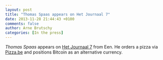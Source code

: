 ```yaml
---
layout: post
title: "Thomas Spaas appears on Het Journaal 7"
date: 2013-11-28 21:44:43 +0100
comments: false
author: Arne Brutschy
categories: [In the press]
---
```

*Thomas Spaas* appears on [Het Journaal 7](http://www.deredactie.be/permalink/2.30897?video=1.1789752) from Een. He orders a pizza via [Pizza.be](http://www.pizza.be/) and positions Bitcoin as an alternative currency.
